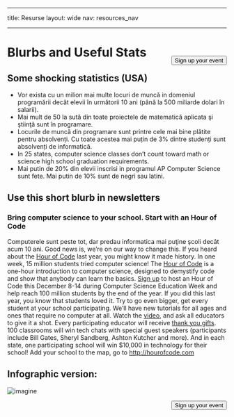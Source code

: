 * * *

title: Resurse layout: wide nav: resources_nav

* * *

[<button style="float: right; margin-top: 50px">Sign up your event</button>](/#join)

# Blurbs and Useful Stats

## Some shocking statistics (USA)

  * Vor exista cu un milion mai multe locuri de muncă in domeniul programării decât elevii în următorii 10 ani (până la 500 miliarde dolari în salarii).
  * Mai mult de 50 la sută din toate proiectele de matematică aplicata şi ştiinţă sunt în programare. 
  * Locurile de muncă din programare sunt printre cele mai bine plătite pentru absolvenți. Cu toate acestea mai puțin de 3% dintre studenți sunt absolvenți de informatică.
  * In 25 states, computer science classes don’t count toward math or science high school graduation requirements. 
  * Mai putin de 20% din elevii inscrisi in programul AP Computer Science sunt fete. Mai putin de 10% sunt de negri sau latini.

## Use this short blurb in newsletters

### Bring computer science to your school. Start with an Hour of Code

Computerele sunt peste tot, dar predau informatica mai puţine şcoli decât acum 10 ani. Good news is, we’re on our way to change this. If you heard about the [Hour of Code](<%= hoc_uri('/') %>) last year, you might know it made history. In one week, 15 million students tried computer science! The [Hour of Code](<%= hoc_uri('/') %>) is a one-hour introduction to computer science, designed to demystify code and show that anybody can learn the basics. [Sign up](<%= hoc_uri('/') %>) to host an Hour of Code this December 8-14 during Computer Science Education Week and help reach 100 million students by the end of the year. If you did this last year, you know that students loved it. Try to go even bigger, get every student at your school participating. We’ll have new tutorials for all ages and ones that require no computer at all. Watch the [video](<%= hoc_uri('/') %>), and ask all educators to give it a shot. Every participating educator will receive [thank you gifts](<%= hoc_uri('/us/prizes') %>). 100 classrooms will win tech chats with special guest speakers (participants include Bill Gates, Sheryl Sandberg, Ashton Kutcher and more). And in each state, one participating school will win $10,000 in technology for their school! Add your school to the map, go to <http://hourofcode.com>

## Infographic version:

![imagine](http://code.org/images/fit-8000/Code.org_infographic.png)

<a style="display: block" href="/#join"><button style="float: right;">Sign up your event</button></a>